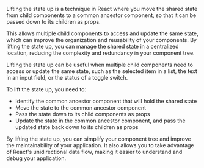 Lifting the state up is a technique in React where you move the shared state from child components to a common ancestor component, so that it can be passed down to its children as props.

This allows multiple child components to access and update the same state, which can improve the organization and reusability of your components. By lifting the state up, you can manage the shared state in a centralized location, reducing the complexity and redundancy in your component tree.

Lifting the state up can be useful when multiple child components need to access or update the same state, such as the selected item in a list, the text in an input field, or the status of a toggle switch.

To lift the state up, you need to:

- Identify the common ancestor component that will hold the shared state
- Move the state to the common ancestor component
- Pass the state down to its child components as props
- Update the state in the common ancestor component, and pass the updated state back down to its children as props

By lifting the state up, you can simplify your component tree and improve the maintainability of your application. It also allows you to take advantage of React's unidirectional data flow, making it easier to understand and debug your application.
